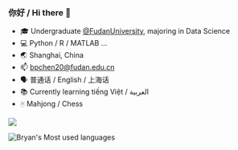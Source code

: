 ### 你好 / Hi there 👋
- 🎓 Undergraduate [@FudanUniversity](https://www.fudan.edu.cn/), majoring in Data Science
- 💻 Python / R / MATLAB ...
- 🌏 Shanghai, China
- 📫 bpchen20@fudan.edu.cn
- 🗣️ 普通话 / English / 上海话
- 📚 Currently learning tiếng Việt / العربية
- 🀄 Mahjong / Chess

![](https://github-readme-stats.vercel.app/api?username=BlockHeader20&show_icons=true&theme=transparent)

![Bryan's Most used languages](https://github-readme-stats.vercel.app/api/top-langs?username=BlockHeader20&show_icons=true&count_private=true&theme=gotham)
